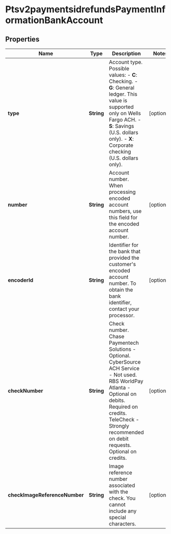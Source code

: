 
# Ptsv2paymentsidrefundsPaymentInformationBankAccount

## Properties
Name | Type | Description | Notes
------------ | ------------- | ------------- | -------------
**type** | **String** | Account type.  Possible values:  - **C**: Checking.  - **G**: General ledger. This value is supported only on Wells Fargo ACH.  - **S**: Savings (U.S. dollars only).  - **X**: Corporate checking (U.S. dollars only).  |  [optional]
**number** | **String** | Account number.  When processing encoded account numbers, use this field for the encoded account number.  |  [optional]
**encoderId** | **String** | Identifier for the bank that provided the customer&#39;s encoded account number.  To obtain the bank identifier, contact your processor.  |  [optional]
**checkNumber** | **String** | Check number.  Chase Paymentech Solutions - Optional. CyberSource ACH Service - Not used. RBS WorldPay Atlanta - Optional on debits. Required on credits. TeleCheck - Strongly recommended on debit requests. Optional on credits.  |  [optional]
**checkImageReferenceNumber** | **String** | Image reference number associated with the check. You cannot include any special characters.  |  [optional]



